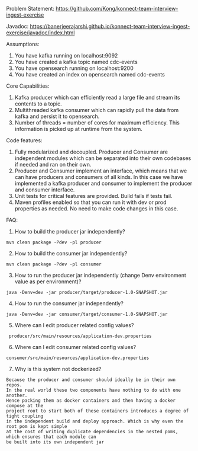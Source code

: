Problem Statement:
<https://github.com/Kong/konnect-team-interview-ingest-exercise>

Javadoc:
<https://banerjeerajarshi.github.io/konnect-team-interview-ingest-exercise/javadoc/index.html>

Assumptions:
1. You have kafka running on localhost:9092
2. You have created a kafka topic named cdc-events
3. You have opensearch running on localhost:9200
4. You have created an index on opensearch named cdc-events

Core Capabilities:
1. Kafka producer which can efficiently read a large file and stream its contents to a topic.
2. Multithreaded kafka consumer which can rapidly pull the data from kafka and persist it to opensearch.
3. Number of threads = number of cores for maximum efficiency. This information is picked up at runtime from the system.


Code features:
1. Fully modularized and decoupled. Producer and Consumer are independent modules which can be separated into their own codebases if needed and ran on their own.
2. Producer and Consumer implement an interface, which means that we can have producers and consumers of all kinds.
In this case we have implemented a kafka producer and consumer to implement the producer and consumer interface.
3. Unit tests for critical features are provided. Build fails if tests fail. 
4. Maven profiles enabled so that you can run it with dev or prod properties as needed. No need to make code changes in this case.

FAQ:

1. How to build the producer jar independently?
```
mvn clean package -Pdev -pl producer
```

2. How to build the consumer jar independently?
```
mvn clean package -Pdev -pl consumer
```


3. How to run the producer jar independently (change Denv environment value as per environment)?
```
java -Denv=dev -jar producer/target/producer-1.0-SNAPSHOT.jar
```

4. How to run the consumer jar independently?

```
java -Denv=dev -jar consumer/target/consumer-1.0-SNAPSHOT.jar
```


5. Where can I edit producer related config values?
```
 producer/src/main/resources/application-dev.properties
```


6. Where can I edit consumer related config values?
```
consumer/src/main/resources/application-dev.properties
```
7. Why is this system not dockerized?
```
Because the producer and consumer should ideally be in their own repos.
In the real world these two components have nothing to do with one another. 
Hence packing them as docker containers and then having a docker compose at the
project root to start both of these containers introduces a degree of tight coupling
in the independent build and deploy approach. Which is why even the root pom is kept simple
at the cost of writing duplicate dependencies in the nested poms, which ensures that each module can
be built into its own independent jar
```
 
